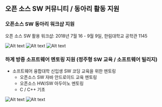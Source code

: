 ## 오픈 소스 SW 커뮤니티 / 동아리 활동 지원

### 오픈소스 SW 동아리 워크샵 지원
 오픈 소스 SW 활용 워크샵: 2018년 7월 16 - 9월 9일, 한림대학교 공학관 1145
 
![Alt text](https://github.com/Hallym-OpenSourceSW/Hallym-OpenSourceSW.github.io/blob/master/img/KakaoTalk_20180813_160611118.jpg)
![Alt text](https://github.com/Hallym-OpenSourceSW/Hallym-OpenSourceSW.github.io/blob/master/img/KakaoTalk_20180813_160613820.jpg)
![Alt text](https://github.com/Hallym-OpenSourceSW/Hallym-OpenSourceSW.github.io/blob/master/img/KakaoTalk_20180813_160614386.jpg)


### 하계 방중 소프트웨어 멘토링 지원 (정주형 SW 교육 / 소프트웨어 빌리지)
  - 소프트웨어 융합대학 신입생 SW 코딩 교육을 위한 멘토링
       - 오픈소스 SW 자바 안드로이드 교육 멘토링
       - 오픈소스 HW/SW 아두이노 멘토링
       - C / C++ 기초 
     
![Alt text](https://github.com/Hallym-OpenSourceSW/Hallym-OpenSourceSW.github.io/blob/master/img/KakaoTalk_20180813_160710291.jpg)
![Alt text](https://github.com/Hallym-OpenSourceSW/Hallym-OpenSourceSW.github.io/blob/master/img/KakaoTalk_20180813_160710781.jpg)
